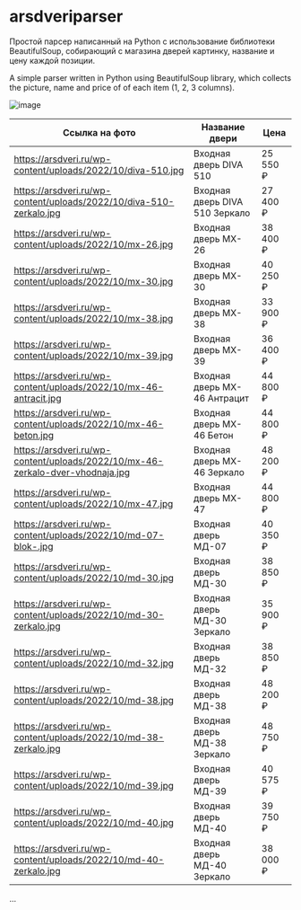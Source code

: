 # arsdveriparser
Простой парсер написанный на Python с использование библиотеки BeautifulSoup, собирающий с магазина дверей картинку, название и цену
каждой позиции.

A simple parser written in Python using BeautifulSoup library, which collects the picture, name and price of
of each item (1, 2, 3 columns).

![image](https://user-images.githubusercontent.com/33152397/235354494-dcf8f2f9-66f8-4384-91af-5f32bf984022.png)

| Ссылка на фото                                                                 	| Название двери                 	| Цена      	|
|--------------------------------------------------------------------------------	|--------------------------------	|-----------	|
| https://arsdveri.ru/wp-content/uploads/2022/10/diva-510.jpg                    	| Входная дверь DIVA 510         	| 25  550 ₽ 	|
| https://arsdveri.ru/wp-content/uploads/2022/10/diva-510-zerkalo.jpg            	| Входная дверь DIVA 510 Зеркало 	| 27  400 ₽ 	|
| https://arsdveri.ru/wp-content/uploads/2022/10/mx-26.jpg                       	| Входная дверь MX-26            	| 38  400 ₽ 	|
| https://arsdveri.ru/wp-content/uploads/2022/10/mx-30.jpg                       	| Входная дверь MX-30            	| 40  250 ₽ 	|
| https://arsdveri.ru/wp-content/uploads/2022/10/mx-38.jpg                       	| Входная дверь MX-38            	| 33  900 ₽ 	|
| https://arsdveri.ru/wp-content/uploads/2022/10/mx-39.jpg                       	| Входная дверь MX-39            	| 36  400 ₽ 	|
| https://arsdveri.ru/wp-content/uploads/2022/10/mx-46-antracit.jpg              	| Входная дверь MX-46 Антрацит   	| 44  800 ₽ 	|
| https://arsdveri.ru/wp-content/uploads/2022/10/mx-46-beton.jpg                 	| Входная дверь MX-46 Бетон      	| 44  800 ₽ 	|
| https://arsdveri.ru/wp-content/uploads/2022/10/mx-46-zerkalo-dver-vhodnaja.jpg 	| Входная дверь MX-46 Зеркало    	| 48  200 ₽ 	|
| https://arsdveri.ru/wp-content/uploads/2022/10/mx-47.jpg                       	| Входная дверь MX-47            	| 44  800 ₽ 	|
| https://arsdveri.ru/wp-content/uploads/2022/10/md-07-blok-.jpg                 	| Входная дверь МД-07            	| 40  350 ₽ 	|
| https://arsdveri.ru/wp-content/uploads/2022/10/md-30.jpg                       	| Входная дверь МД-30            	| 38  850 ₽ 	|
| https://arsdveri.ru/wp-content/uploads/2022/10/md-30-zerkalo.jpg               	| Входная дверь МД-30 Зеркало    	| 35  900 ₽ 	|
| https://arsdveri.ru/wp-content/uploads/2022/10/md-32.jpg                       	| Входная дверь МД-32            	| 38  850 ₽ 	|
| https://arsdveri.ru/wp-content/uploads/2022/10/md-38.jpg                       	| Входная дверь МД-38            	| 48  200 ₽ 	|
| https://arsdveri.ru/wp-content/uploads/2022/10/md-38-zerkalo.jpg               	| Входная дверь МД-38 Зеркало    	| 48  750 ₽ 	|
| https://arsdveri.ru/wp-content/uploads/2022/10/md-39.jpg                       	| Входная дверь МД-39            	| 40  575 ₽ 	|
| https://arsdveri.ru/wp-content/uploads/2022/10/md-40.jpg                       	| Входная дверь МД-40            	| 39  750 ₽ 	|
| https://arsdveri.ru/wp-content/uploads/2022/10/md-40-zerkalo.jpg               	| Входная дверь МД-40 Зеркало    	| 38  000 ₽ 	|

...
